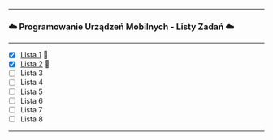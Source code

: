 ___
### ☁️ Programowanie Urządzeń Mobilnych - Listy Zadań ☁️
***
- [x] <a href="https://github.com/W-Stefanska/AndroidStudioPUM/tree/main/QuizLista" target="_blank">Lista 1</a> 💮
- [x] <a href="https://github.com/W-Stefanska/AndroidStudioPUM/tree/main/Login" target="_blank">Lista 2</a> 💮
- [ ] Lista 3
- [ ] Lista 4
- [ ] Lista 5
- [ ] Lista 6
- [ ] Lista 7
- [ ] Lista 8
___
